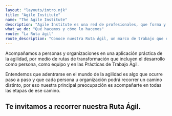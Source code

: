 ```yaml
--- 
layout: "layouts/intro.njk" 
title: "Agile Institute" 
name: "The Agile Institute"
description: "Agile Institute es una red de profesionales, que forma y acompaña a personas y empresas en procesos de aprendizaje y transformación digital." 
what_we_do: "Qué hacemos y cómo lo hacemos"
route: "La Ruta ágil"
route_description: "Conoce nuestra Ruta Ágil, un marco de trabajo que está pensado para que puedas aprender y aplicar la agilidad de manera más efectiva."
---
```


Acompañamos a personas y organizaciones en una aplicación práctica de la agilidad, por medio de rutas de transformación que incluyen el desarrollo como persona, como equipo y en las Prácticas de Trabajo Ágil.

Entendemos que adentrarse en el mundo de la agilidad es algo que ocurre paso a paso y que cada persona u organización podrá recorrer un camino distinto, por eso nuestra principal preocupación es acompañarte en todas las etapas de ese camino.
                
## Te invitamos a recorrer nuestra Ruta Ágil.
                

